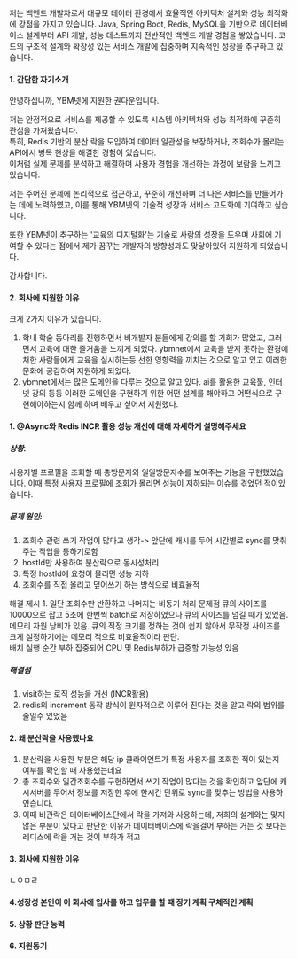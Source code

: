 저는 백엔드 개발자로서 대규모 데이터 환경에서 효율적인 아키텍처 설계와 성능 최적화에 강점을 가지고 있습니다. Java, Spring Boot, Redis, MySQL을 기반으로 데이터베이스 설계부터 API 개발, 성능 테스트까지 전반적인 백엔드 개발 경험을 쌓았습니다. 코드의 구조적 설계와 확장성 있는 서비스 개발에 집중하며 지속적인 성장을 추구하고 있 습니다.

#### 1. 간단한 자기소개
안녕하십니까, YBM넷에 지원한 권다운입니다.  

저는 안정적으로 서비스를 제공할 수 있도록 시스템 아키텍처와 성능 최적화에 꾸준히 관심을 가져왔습니다.  
특히, Redis 기반의 분산 락을 도입하여 데이터 일관성을 보장하거나, 조회수가 몰리는 API에서 병목 현상을 해결한 경험이 있습니다.  
이처럼 실제 문제를 분석하고 해결하며 사용자 경험을 개선하는 과정에 보람을 느끼고 있습니다.

저는 주어진 문제에 논리적으로 접근하고, 꾸준히 개선하며 더 나은 서비스를 만들어가는 데에 노력하였고, 이를 통해 YBM넷의 기술적 성장과 서비스 고도화에 기여하고 싶습니다.

또한 YBM넷이 추구하는 '교육의 디지털화'는 기술로 사람의 성장을 도우며 사회에 기여할 수 있다는 점에서 제가 꿈꾸는 개발자의 방향성과도 맞닿아있어 지원하게 되었습니다.

감사합니다.


#### 2. 회사에 지원한 이유
크게 2가지 이유가 있습니다.
1. 학내 학술 동아리를 진행하면서 비개발자 분들에게 강의를 할 기회가 많았고, 그러면서 교육에 대한 즐거움을 느끼게 되었다. ybmnet에서 교육을 받지 못하는 환경에 처한 사람들에게 교육을 실시하는등 선한 영향력을 끼치는 것으로 알고 있고 이러한 문화에 공감하여 지원하게 되었다.
2. ybmnet에서는 많은 도메인을 다루는 것으로 알고 있다. ai를 활용한 교육툴, 인터넷 강의 등등 이러한 도메인을 구현하기 위한 어떤 설계를 해야하고 어떤식으로 구현해야하는지 함께 하며 배우고 싶어서 지원했다.

#### 1. @Async와 Redis INCR 활용 성능 개선에 대해 자세하게 설명해주세요
##### 상황:
사용자별 프로필을 조회할 때 총방문자와 일일방문자수를 보여주는 기능을 구현했었습니다.
이때 특정 사용자 프로필에 조회가 몰리면 성능이 저하되는 이슈를 겪었던 적이있습니다.
##### 문제 원인:
1. 조회수 관련 쓰기 작업이 많다고 생각-> 앞단에 캐시를 두어 시간별로 sync를 맞춰주는 작업을 통하기로함
2.  hostId만 사용하여 분산락으로 동시성처리
3. 특정 hostId에 요청이 몰리면 성능 저하
4. 조회수를 직접 올리고 덮어쓰기 하는 방식으로 비효율적

 해결 제시 1. 일단 조회수만 반환하고 나머지는 비동기 처리
 문제점
  큐의 사이즈를 10000으로 잡고 5초에 한번씩 batch로 저장하였으나 큐의 사이즈를 넘길 때가 있었음.  
 메모리 자원 낭비가 있음. 큐의 적정 크기를 정하는 것이 쉽지 않아서 무작정 사이즈를 크게 설정하기에는 메모리 적으로 비효율적이라 판단.  
 배치 실행 순간 부하 집중되어 CPU 및 Redis부하가 급증할 가능성 있음

##### 해결점
1. visit하는 로직 성능을 개선 (INCR활용)
2.  redis의 increment 동작 방식이 원자적으로 이루어 진다는 것을 알고 락의 범위를 줄일수 있었음

#### 2. 왜 분산락을 사용했나요
1. 분산락을 사용한 부분은 해당 ip 클라이언트가 특정 사용자를 조회한 적이 있는지 여부를 확인할 때 사용했는데요
2. 총 조회수와 일간조회수를 구현하면서 쓰기 작업이 많다는 것을 확인하고 앞단에 캐시서버를 두어서 정보를 저장한 후에 한시간 단위로 sync를 맞추는 방법을 사용하였습니다. 
3. 이때 비관락은 데이터베이스단에서 락을 가져와 사용하는데, 저희의 설계와는 맞지 않은 부분이 있다고 판단한 이유가 데이터베이스에 락을걸어 부하는 거는 것 보다는 레디스에 락을 거는 것이 부하가 적고 
#### 3. 회사에 지원한 이유
ㄴㅇㅁㄹ

#### 4.성장성 본인이 이 회사에 입사를 하고 업무를 할 때 장기 계획 구체적인 계획

#### 5. 상황 판단 능력

#### 6. 지원동기
